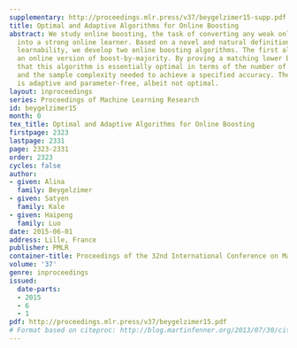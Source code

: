 ```yaml
---
supplementary: http://proceedings.mlr.press/v37/beygelzimer15-supp.pdf
title: Optimal and Adaptive Algorithms for Online Boosting
abstract: We study online boosting, the task of converting any weak online learner
  into a strong online learner. Based on a novel and natural definition of weak online
  learnability, we develop two online boosting algorithms. The first algorithm is
  an online version of boost-by-majority. By proving a matching lower bound, we show
  that this algorithm is essentially optimal in terms of the number of weak learners
  and the sample complexity needed to achieve a specified accuracy. The second algorithm
  is adaptive and parameter-free, albeit not optimal.
layout: inproceedings
series: Proceedings of Machine Learning Research
id: beygelzimer15
month: 0
tex_title: Optimal and Adaptive Algorithms for Online Boosting
firstpage: 2323
lastpage: 2331
page: 2323-2331
order: 2323
cycles: false
author:
- given: Alina
  family: Beygelzimer
- given: Satyen
  family: Kale
- given: Haipeng
  family: Luo
date: 2015-06-01
address: Lille, France
publisher: PMLR
container-title: Proceedings of the 32nd International Conference on Machine Learning
volume: '37'
genre: inproceedings
issued:
  date-parts:
  - 2015
  - 6
  - 1
pdf: http://proceedings.mlr.press/v37/beygelzimer15.pdf
# Format based on citeproc: http://blog.martinfenner.org/2013/07/30/citeproc-yaml-for-bibliographies/
---
```

